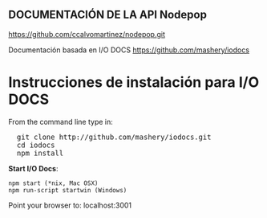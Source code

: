
DOCUMENTACIÓN DE LA API Nodepop
--------------------------------------

https://github.com/ccalvomartinez/nodepop.git

Documentación basada en I/O DOCS
https://github.com/mashery/iodocs

# Instrucciones de instalación para I/O DOCS

From the command line type in:
<pre>  git clone http://github.com/mashery/iodocs.git
  cd iodocs
  npm install
</pre>

**Start I/O Docs**:

```
npm start (*nix, Mac OSX)
npm run-script startwin (Windows)
```
Point your browser to: localhost:3001

